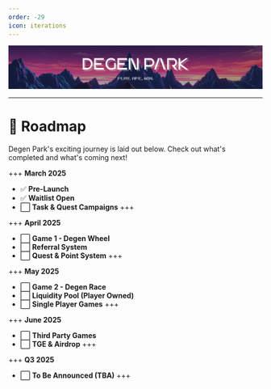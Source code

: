 ```yaml
---
order: -29
icon: iterations
---
```

![](/dptwitter.png)

---

# 📅 Roadmap

Degen Park's exciting journey is laid out below. Check out what's completed and what's coming next!


+++ **March 2025**
- ✅ **Pre-Launch**
- ✅ **Waitlist Open**
- ⬜ **Task & Quest Campaigns**
+++

+++ **April 2025**
- ⬜ **Game 1 - Degen Wheel**
- ⬜ **Referral System**
- ⬜ **Quest & Point System**
+++

+++ **May 2025**
- ⬜ **Game 2 - Degen Race**
- ⬜ **Liquidity Pool (Player Owned)**
- ⬜ **Single Player Games**
+++

+++ **June 2025**
- ⬜ **Third Party Games**
- ⬜ **TGE & Airdrop**
+++

+++ **Q3 2025**
- ⬜ **To Be Announced (TBA)**
+++
